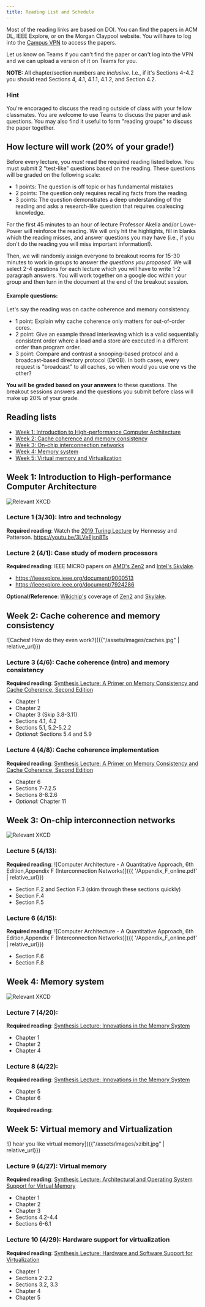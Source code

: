 ```yaml
---
title: Reading List and Schedule
---
```


Most of the reading links are based on DOI.
You can find the papers in ACM DL, IEEE Explore, or on the Morgan Claypool website.
You will have to log into the [Campus VPN](https://www.library.ucdavis.edu/service/connect-from-off-campus/https://www.library.ucdavis.edu/service/connect-from-off-campus/) to access the papers.

Let us know on Teams if you can't find the paper or can't log into the VPN and we can upload a version of it on Teams for you.

**NOTE:** All chapter/section numbers are *inclusive*.
I.e., if it's Sections 4-4.2 you should read Sections 4, 4.1, 4.1.1, 4.1.2, and Section 4.2.

### Hint

You're encoraged to discuss the reading outside of class with your fellow classmates.
You are welcome to use Teams to discuss the paper and ask questions.
You may also find it useful to form "reading groups" to discuss the paper together.

## How lecture will work (20% of your grade!)

Before every lecture, you *must* read the required reading listed below.
You must submit 2 "test-like" questions based on the reading.
These questions will be graded on the following scale:

* 1 points: The question is off topic or has fundamental mistakes
* 2 points: The question only requires recalling facts from the reading
* 3 points: The question demonstrates a deep understanding of the reading and asks a research-like question that requires coalescing knowledge.

For the first 45 minutes to an hour of lecture Professor Akella and/or Lowe-Power will reinforce the reading.
We will only hit the highlights, fill in blanks which the reading misses, and answer questions you may have (i.e., if you don't do the reading you will miss important information!).

Then, we will randomly assign everyone to breakout rooms for 15-30 minutes to work in groups to answer *the questions you proposed*.
We will select 2-4 questions for each lecture which you will have to write 1-2 paragraph answers.
You will work together on a google doc within your group and then turn in the document at the end of the breakout session.

#### Example questions:

Let's say the reading was on cache coherence and memory consistency.

* 1 point: Explain why cache coherence only matters for out-of-order cores.
* 2 point: Give an example thread interleaving which is a valid sequentially consistent order where a load and a store are executed in a different order than program order.
* 3 point: Compare and contrast a snooping-based protocol and a broadcast-based directory protocol (Dir0B). In both cases, every request is "broadcast" to all caches, so when would you use one vs the other?

**You will be graded based on your answers** to these questions.
The breakout sessions answers and the questions you submit before class will make up 20% of your grade.

## Reading lists

* [Week 1: Introduction to High-performance Computer Architecture](#week-1-introduction-to-high-performance-computer-architecture)
* [Week 2: Cache coherence and memory consistency](#week-2-cache-coherence-and-memory-consistency)
* [Week 3: On-chip interconnection networks](#week-3-on-chip-interconnection-networks)
* [Week 4: Memory system](#week-4-memory-system)
* [Week 5: Virtual memory and Virtualization](#week-5-virtual-memory-and-virtualization)

## Week 1: Introduction to High-performance Computer Architecture

![Relevant XKCD](https://imgs.xkcd.com/comics/efficiency.png)

### Lecture 1 (3/30): Intro and technology

**Required reading**: Watch the [2019 Turing Lecture](https://youtu.be/3LVeEjsn8Ts) by Hennessy and Patterson. <https://youtu.be/3LVeEjsn8Ts>

### Lecture 2 (4/1): Case study of modern processors

**Required reading**: IEEE MICRO papers on [AMD's Zen2](https://ieeexplore.ieee.org/document/9000513) and [Intel's Skylake](https://ieeexplore.ieee.org/document/7924286).

* <https://ieeexplore.ieee.org/document/9000513>
* <https://ieeexplore.ieee.org/document/7924286>

**Optional/Reference**: [Wikichip's](https://en.wikichip.org/wiki/WikiChip) coverage of [Zen2](https://en.wikichip.org/wiki/amd/microarchitectures/zen_2) and [Skylake](https://en.wikichip.org/wiki/intel/microarchitectures/skylake_(client)).

## Week 2: Cache coherence and memory consistency

![Caches! How do they even work?]({{"/assets/images/caches.jpg" | relative_url}})

### Lecture 3 (4/6): Cache coherence (intro) and memory consistency

**Required reading**: [Synthesis Lecture: A Primer on Memory Consistency and Cache Coherence, Second Edition](https://www.morganclaypool.com/doi/abs/10.2200/S00962ED2V01Y201910CAC049)

* Chapter 1
* Chapter 2
* Chapter 3 (Skip 3.8-3.11)
* Sections 4.1, 4.2
* Sections 5.1, 5.2-5.2.2
* *Optional:* Sections 5.4 and 5.9

### Lecture 4 (4/8): Cache coherence implementation

**Required reading**: [Synthesis Lecture: A Primer on Memory Consistency and Cache Coherence, Second Edition](https://www.morganclaypool.com/doi/abs/10.2200/S00962ED2V01Y201910CAC049)

* Chapter 6
* Sections 7-7.2.5
* Sections 8-8.2.6
* *Optional:* Chapter 11

## Week 3: On-chip interconnection networks

![Relevant XKCD](https://imgs.xkcd.com/comics/networking_problems.png)

### Lecture 5 (4/13):

**Required reading**: ![Computer Architecture - A Quantitative Approach, 6th Edition,Appendix F (Interconnection Networks)]({{ '/Appendix_F_online.pdf' | relative_url}})

* Section F.2 and Section F.3 (skim through these sections quickly)
* Section F.4
* Section F.5

### Lecture 6 (4/15):
**Required reading**: ![Computer Architecture - A Quantitative Approach, 6th Edition,Appendix F (Interconnection Networks)]({{ '/Appendix_F_online.pdf' | relative_url}})

* Section F.6
* Section F.8

## Week 4: Memory system

![Relevant XKCD](https://imgs.xkcd.com/comics/kilobyte.png)

### Lecture 7 (4/20):

**Required reading**: [Synthesis Lecture: Innovations in the Memory System](https://www.morganclaypool.com/doi/abs/10.2200/S00933ED1V01Y201906CAC048)
* Chapter 1
* Chapter 2
* Chapter 4

### Lecture 8 (4/22):
**Required reading**: [Synthesis Lecture: Innovations in the Memory System](https://www.morganclaypool.com/doi/abs/10.2200/S00933ED1V01Y201906CAC048)
* Chapter 5
* Chapter 6
 
**Required reading**:

## Week 5: Virtual memory and Virtualization

![I hear you like virtual memory]({{"/assets/images/xzibit.jpg" | relative_url}})

### Lecture 9 (4/27): Virtual memory

**Required reading**: [Synthesis Lecture: Architectural and Operating System Support for Virtual Memory](https://www.morganclaypool.com/doi/abs/10.2200/S00795ED1V01Y201708CAC042)

* Chapter 1
* Chapter 2
* Chapter 3
* Sections 4.2-4.4
* Sections 6-6.1

### Lecture 10 (4/29): Hardware support for virtualization

**Required reading**: [Synthesis Lecture: Hardware and Software Support for Virtualization](https://www.morganclaypool.com/doi/abs/10.2200/S00754ED1V01Y201701CAC038)

* Chapter 1
* Sections 2-2.2
* Sections 3.2, 3.3
* Chapter 4
* Chapter 5
